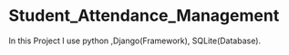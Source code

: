 # Student_Attendance_Management
In this Project I use python ,Django(Framework), SQLite(Database).  
